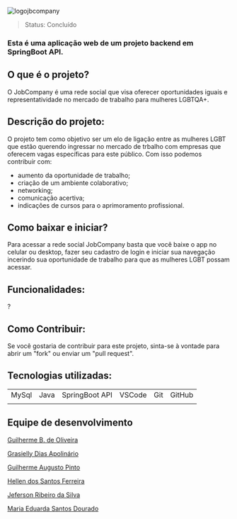 ![logojbcompany](https://github.com/Squad05/JbCompany-Api-SpringBoot/assets/129866444/7f00e0d2-8eff-40b2-a44d-5d7848edcaf3)

> Status: Concluído

### Esta é uma aplicação web de um projeto backend em SpringBoot API. 

## O que é o projeto?

O JobCompany é uma rede social que visa oferecer oportunidades iguais e representatividade no mercado de trabalho para mulheres LGBTQA+.

## Descrição do projeto:

O projeto tem como objetivo ser um elo de ligação entre as mulheres LGBT que estão querendo ingressar no mercado de trbalho com empresas que oferecem vagas específicas para este público. Com isso podemos contribuir com:
+ aumento da oportunidade de trabalho;
+ criação de um ambiente colaborativo;
+ networking;
+ comunicação acertiva;
+ indicações de cursos para o aprimoramento profissional.

## Como baixar e iniciar?

Para acessar a rede social JobCompany basta que você baixe o app no celular ou desktop, fazer seu cadastro de login e iniciar sua navegação incerindo sua oportunidade de trabalho para que as mulheres LGBT possam acessar. 

## Funcionalidades:

?

## Como Contribuir:

Se você gostaria de contribuir para este projeto, sinta-se à vontade para abrir um "fork" ou enviar um "pull request".

## Tecnologias utilizadas:

<table>
  <tr> 
    <td>MySql</td>
    <td>Java</td>
    <td>SpringBoot API</td>
    <td>VSCode</td>
    <td>Git</td>
    <td>GitHub</td>
  </tr>
  <tr> 
    <td></td>
    <td></td>
    <td></td>
    <td></td>
    <td></td>
    <td></td>
  </tr>
</table>

## Equipe de desenvolvimento 

[Guilherme B. de Oliveira](https://github.com/guidev1989) 

[Grasielly Dias Apolinário](https://github.com/Grasielly84)

[Guilherme Augusto Pinto](https://github.com/GuilhermeAugust0)

[Hellen dos Santos Ferreira](https://github.com/HellenS95) 

[Jeferson Ribeiro da Silva](https://github.com/1Jeferson) 

[Maria Eduarda Santos Dourado](https://github.com/MeDourado) 





